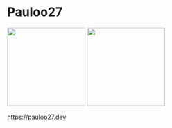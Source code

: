 # Pauloo27

<img height="180em" src="https://github-readme-stats.vercel.app/api?username=Pauloo27&show_icons=true&theme=dracula&include_all_commits=true&count_private=true" />
<img height="180em" src="https://github-readme-stats.vercel.app/api/top-langs/?username=Pauloo27&layout=compact&langs_count=16&theme=dracula"/>

https://pauloo27.dev

